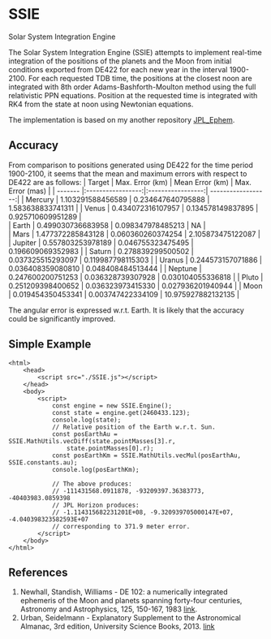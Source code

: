 # SSIE
Solar System Integration Engine

The Solar System Integration Engine (SSIE) attempts to implement real-time integration of the positions of the planets and the Moon from initial conditions exported from DE422 for each new year in the interval 1900-2100. For each requested TDB time, the positions at the closest noon are integrated with 8th order Adams-Bashforth-Moulton method using the full relativistic PPN equations. Position at the requested time is integrated with RK4 from the state at noon using Newtonian equations.

The implementation is based on my another repository [JPL_Ephem](https://github.com/vsr83/JPL_Ephem).

## Accuracy
From comparison to positions generated using DE422 for the time period 1900-2100, it seems that the mean and maximum errors with respect to DE422 are as follows:
| Target  | Max. Error (km)   | Mean Error (km)   | Max. Error (mas)   |
| ------- |:-----------------:|:-----------------:| ------------------:|
| Mercury | 1.103291588456589 | 0.234647640795888 | 1.583638833741311  |
| Venus   | 0.434072316107957 | 0.134578149837895 | 0.925710609951289  |   
| Earth   | 0.499030736683958 | 0.098347978485213 | NA                 |  
| Mars    | 1.477372285843128 | 0.060360260374254 | 2.105873475122087  |
| Jupiter | 0.557803253978189 | 0.046755323475495 | 0.196609069352983  |
| Saturn  | 0.278839299500502 | 0.037325515293097 | 0.119987798115303  |
| Uranus  | 0.244573157071886 | 0.036408359080810 | 0.048408484513444  |
| Neptune | 0.247600200751253 | 0.036328739307928 | 0.030104055336818  |
| Pluto   | 0.251209398400652 | 0.036323973415330 | 0.027936201940944  |
| Moon    | 0.019454350453341 | 0.003747422334109 | 10.975927882132135 |

The angular error is expressed w.r.t. Earth. It is likely that the accuracy could be significantly improved.

## Simple Example
```
<html>
    <head>
        <script src="./SSIE.js"></script>
    </head>
    <body>
        <script>
            const engine = new SSIE.Engine();
            const state = engine.get(2460433.123);
            console.log(state);
            // Relative position of the Earth w.r.t. Sun.
            const posEarthAu = SSIE.MathUtils.vecDiff(state.pointMasses[3].r, 
                state.pointMasses[0].r);
            const posEarthKm = SSIE.MathUtils.vecMul(posEarthAu, SSIE.constants.au);
            console.log(posEarthKm);

            // The above produces:
            // -111431568.0911878, -93209397.36383773, -40403983.0859398
            // JPL Horizon produces:
            // -1.114315682231201E+08, -9.320939705000147E+07, -4.040398323582593E+07
            // corresponding to 371.9 meter error.
        </script>
    </body>
</html>
```

## References
1. Newhall, Standish, Williams - DE 102: a numerically integrated ephemeris of the Moon and planets spanning forty-four centuries, Astronomy and Astrophysics, 125, 150-167, 1983 [link](https://adsabs.harvard.edu/full/1983A%26A...125..150N).
2. Urban, Seidelmann - Explanatory Supplement to the Astronomical Almanac, 3rd edition, University Science Books, 2013. [link](https://www.amazon.com/Explanatory-Supplement-Astronomical-Almanac-Urban/dp/1891389858)
